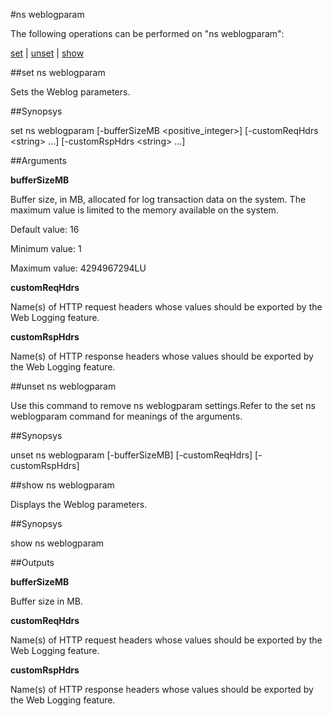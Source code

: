 #ns weblogparam

The following operations can be performed on "ns weblogparam":


[set](#set-ns-weblogparam) | [unset](#unset-ns-weblogparam) | [show](#show-ns-weblogparam)

##set ns weblogparam

Sets the Weblog parameters.


##Synopsys

set ns weblogparam [-bufferSizeMB &lt;positive_integer>] [-customReqHdrs &lt;string> ...] [-customRspHdrs &lt;string> ...]


##Arguments

<b>bufferSizeMB</b>
Buffer size, in MB, allocated for log transaction data on the system. The maximum value is limited to the memory available on the system.
Default value: 16
Minimum value: 1
Maximum value: 4294967294LU

<b>customReqHdrs</b>
Name(s) of HTTP request headers whose values should be exported by the Web Logging feature.

<b>customRspHdrs</b>
Name(s) of HTTP response headers whose values should be exported by the Web Logging feature.



##unset ns weblogparam

Use this command to remove ns weblogparam settings.Refer to the set ns weblogparam command for meanings of the arguments.


##Synopsys

unset ns weblogparam [-bufferSizeMB] [-customReqHdrs] [-customRspHdrs]


##show ns weblogparam

Displays the Weblog parameters.


##Synopsys

show ns weblogparam


##Outputs

<b>bufferSizeMB</b>
Buffer size in MB.

<b>customReqHdrs</b>
Name(s) of HTTP request headers whose values should be exported by the Web Logging feature.

<b>customRspHdrs</b>
Name(s) of HTTP response headers whose values should be exported by the Web Logging feature.



